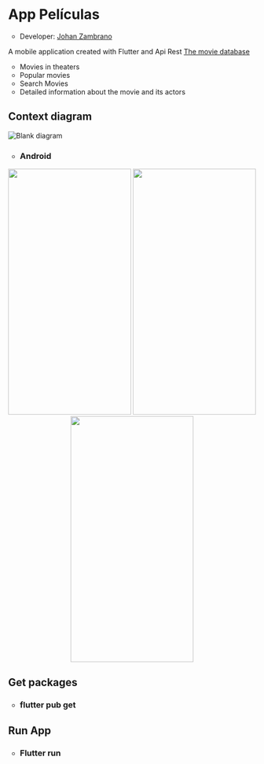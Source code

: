 <h1>App Películas</h1>
<ul>
  <li type="circle">Developer: <a href="https://www.linkedin.com/in/johan-zambrano-b537501bb/">Johan Zambrano</a></li>
</ul>

A mobile application created with Flutter and Api Rest <a href="https://www.themoviedb.org/">The movie database</a>

<ul>
  <li type="circle">Movies in theaters</li>
  <li type="circle">Popular movies</li>
  <li type="circle">Search Movies</li>
  <li type="circle">Detailed information about the movie and its actors</li>
</ul>

<h2>Context diagram</h2>

![Blank diagram](https://user-images.githubusercontent.com/25967495/134721059-548dd005-170d-4a11-974f-89f8a6ddec24.png)

<ul>
  <li type="circle"><h3>Android</h3></li>
</ul>

<p align="center">
<img src="https://user-images.githubusercontent.com/25967495/134718965-2132449b-4fd3-4726-9c2e-54cf5f501c56.jpg" width="250" height="500">
<img src="https://user-images.githubusercontent.com/25967495/134718973-9548826a-8e6c-4f1d-ade9-627333eb9aaa.jpg" width="250" height="500">
<img src="https://user-images.githubusercontent.com/25967495/134718987-033dcab7-e538-4745-9ba9-b072af5664fe.jpg" width="250" height="500">
</p>

<h2>Get packages</h2>
<ul>
  <li type="circle"><h3>flutter pub get</h3></li>
</ul>

<h2>Run App</h2>
<ul>
  <li type="circle"><h3>Flutter run</h3></li>
</ul>
